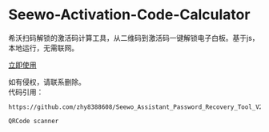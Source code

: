 # Seewo-Activation-Code-Calculator
希沃扫码解锁的激活码计算工具，从二维码到激活码一键解锁电子白板。基于js，本地运行，无需联网。  

[立即使用](https://seewo.fabbo.top/)

如有侵权，请联系删除。  
代码引用：  
```
https://github.com/zhy8388608/Seewo_Assistant_Password_Recovery_Tool_V2
```
```
QRCode scanner
```
